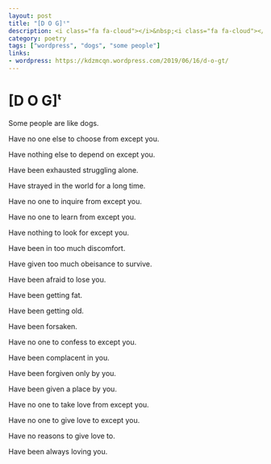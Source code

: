 ```yaml
---
layout: post
title: "[D O G]ᵗ"
description: <i class="fa fa-cloud"></i>&nbsp;<i class="fa fa-cloud"></i>&nbsp;<i class="fa fa-cloud"></i>
category: poetry
tags: ["wordpress", "dogs", "some people"]
links:
- wordpress: https://kdzmcqn.wordpress.com/2019/06/16/d-o-gt/
---
```

# [D O G]ᵗ

Some people are like dogs.

Have no one else to choose from except you.

Have nothing else to depend on except you.

Have been exhausted struggling alone.

Have strayed in the world for a long time.

Have no one to inquire from except you.

Have no one to learn from except you.

Have nothing to look for except you.

Have been in too much discomfort.

Have given too much obeisance to survive.

Have been afraid to lose you.

Have been getting fat.

Have been getting old.

Have been forsaken.

Have no one to confess to except you.

Have been complacent in you.

Have been forgiven only by you.

Have been given a place by you.

Have no one to take love from except you.

Have no one to give love to except you.

Have no reasons to give love to.

Have been always loving you.